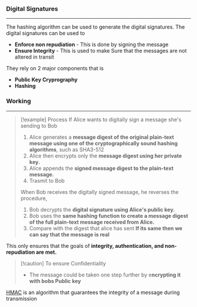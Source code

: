 ### Digital Signatures
---
The hashing algorithm can be used to generate the digital signatures. The digital signatures can be used to 
- **Enforce non repudiation** - This is done by signing the message 
- **Ensure Integrity** - This is used to make Sure that the messages are not altered in transit 

They rely on 2 major components that is 
- **Public Key Cryprography**
- **Hashing**

### Working 
---
>[!example] Process 
>If Alice wants to digitally sign a message she's sending to Bob
>
>1. Alice generates a **message digest of the original plain-text message using one of the cryptographically sound hashing algorithms**, such as SHA3-512
>2. Alice then encrypts only the **message digest using her private key.**
>3. Alice appends the **signed message digest to the plain-text message.**
>4. Trasmit to Bob
>
>When Bob receives the digitally signed message, he reverses the procedure,
>
>1. Bob decrypts the **digital signature using Alice's public key.**
>2. Bob uses the **same hashing function to create a message digest of the full plain-text message received from Alice.**
>3. Compare with the digest that alice has sent **If its same then we can say that the message is real** 

This only ensures that the goals of **integrity, authentication, and non-repudiation are met.**

>[!caution] To ensure Confidentiality
>- The message could be taken one step further by e**ncrypting it with bobs Public key**


[HMAC](HMAC.md) is an algorithm that guarantees the integrity of a message during transmission 

